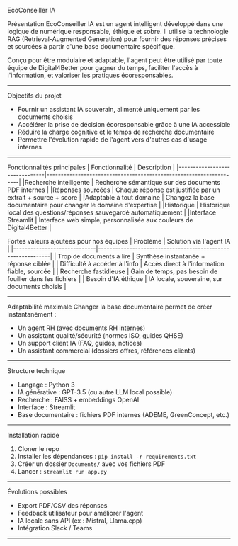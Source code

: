  EcoConseiller IA

Présentation
EcoConseiller IA est un agent intelligent développé dans une logique de numérique responsable, éthique et sobre. Il utilise la technologie RAG (Retrieval-Augmented Generation) pour fournir des réponses précises et sourcées à partir d'une base documentaire spécifique.

Conçu pour être modulaire et adaptable, l'agent peut être utilisé par toute équipe de Digital4Better pour gagner du temps, faciliter l'accès à l'information, et valoriser les pratiques écoresponsables.

---

Objectifs du projet
- Fournir un assistant IA souverain, alimenté uniquement par les documents choisis
- Accélérer la prise de décision écoresponsable grâce à une IA accessible
- Réduire la charge cognitive et le temps de recherche documentaire
- Permettre l'évolution rapide de l'agent vers d'autres cas d'usage internes

---

Fonctionnalités principales
| Fonctionnalité                | Description                                                        |
|-------------------------------|--------------------------------------------------------------------|
|Recherche intelligente | Recherche sémantique sur des documents PDF internes               |
|Réponses sourcées          | Chaque réponse est justifiée par un extrait + source + score      |
|Adaptable à tout domaine | Changez la base documentaire pour changer le domaine d'expertise |
|Historique                  | Historique local des questions/réponses sauvegardé automatiquement |
|Interface Streamlit      | Interface web simple, personnalisée aux couleurs de Digital4Better |



Fortes valeurs ajoutées pour nos équipes
| Problème                     | Solution via l'agent IA                                     |
|-----------------------------|-------------------------------------------------------------|
| Trop de documents à lire     | Synthèse instantanée + réponse ciblée                     |
| Difficulté à accéder à l'info | Accès direct à l'information fiable, sourcée              |
| Recherche fastidieuse       | Gain de temps, pas besoin de fouiller dans les fichiers    |
| Besoin d'IA éthique         | IA locale, souveraine, sur documents choisis               |

---

Adaptabilité maximale
Changer la base documentaire permet de créer instantanément :
- Un agent RH (avec documents RH internes)
- Un assistant qualité/sécurité (normes ISO, guides QHSE)
- Un support client IA (FAQ, guides, notices)
- Un assistant commercial (dossiers offres, références clients)

---

Structure technique
- Langage : Python 3
- IA générative : GPT-3.5 (ou autre LLM local possible)
- Recherche : FAISS + embeddings OpenAI
- Interface : Streamlit
- Base documentaire : fichiers PDF internes (ADEME, GreenConcept, etc.)

---

Installation rapide
1. Cloner le repo
2. Installer les dépendances : `pip install -r requirements.txt`
3. Créer un dossier `Documents/` avec vos fichiers PDF
4. Lancer : `streamlit run app.py`

---

Évolutions possibles
- Export PDF/CSV des réponses
- Feedback utilisateur pour améliorer l'agent
- IA locale sans API (ex : Mistral, Llama.cpp)
- Intégration Slack / Teams

---



